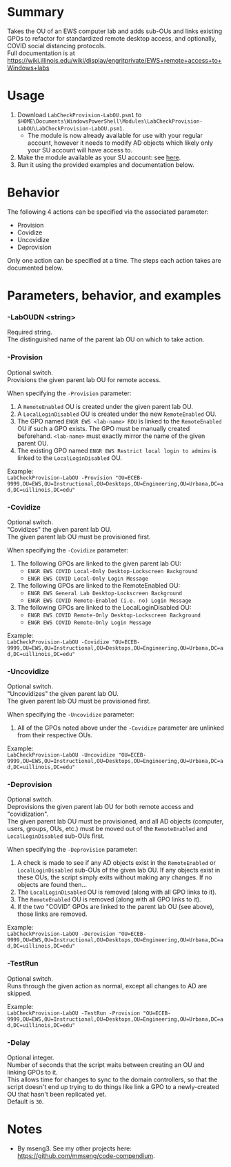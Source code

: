 # Summary
Takes the OU of an EWS computer lab and adds sub-OUs and links existing GPOs to refactor for standardized remote desktop access, and optionally, COVID social distancing protocols.  
Full documentation is at https://wiki.illinois.edu/wiki/display/engritprivate/EWS+remote+access+to+Windows+labs  

# Usage
1. Download `LabCheckProvision-LabOU.psm1` to `$HOME\Documents\WindowsPowerShell\Modules\LabCheckProvision-LabOU\LabCheckProvision-LabOU.psm1`.
    - The module is now already available for use with your regular account, however it needs to modify AD objects which likely only your SU account will have access to.
2. Make the module available as your SU account: see [here](https://github.com/engrit-illinois/how-to-run-custom-powershell-modules-as-another-user).
3. Run it using the provided examples and documentation below.

# Behavior
The following 4 actions can be specified via the associated parameter:  
- Provision
- Covidize
- Uncovidize
- Deprovision

Only one action can be specified at a time. The steps each action takes are documented below.  

# Parameters, behavior, and examples

### -LabOUDN \<string\>
Required string.  
The distinguished name of the parent lab OU on which to take action.  

### -Provision
Optional switch.  
Provisions the given parent lab OU for remote access.  

When specifying the `-Provision` parameter:  
1. A `RemoteEnabled` OU is created under the given parent lab OU.
2. A `LocalLoginDisabled` OU is created under the new `RemoteEnabled` OU.
3. The GPO named `ENGR EWS <lab-name> RDU` is linked to the `RemoteEnabled` OU if such a GPO exists. The GPO must be manually created beforehand. `<lab-name>` must exactly mirror the name of the given parent OU.
4. The existing GPO named `ENGR EWS Restrict local login to admins` is linked to the `LocalLoginDisabled` OU.

Example:  
`LabCheckProvision-LabOU -Provision "OU=ECEB-9999,OU=EWS,OU=Instructional,OU=Desktops,OU=Engineering,OU=Urbana,DC=ad,DC=uillinois,DC=edu"`

### -Covidize
Optional switch.  
"Covidizes" the given parent lab OU.  
The given parent lab OU must be provisioned first.  

When specifying the `-Covidize` parameter:  
1. The following GPOs are linked to the given parent lab OU:
    - `ENGR EWS COVID Local-Only Desktop-Lockscreen Background`
    - `ENGR EWS COVID Local-Only Login Message`
2. The following GPOs are linked to the RemoteEnabled OU:
    - `ENGR EWS General Lab Desktop-Lockscreen Background`
    - `ENGR EWS COVID Remote-Enabled (i.e. no) Login Message`
3. The following GPOs are linked to the LocalLoginDisabled OU:
    - `ENGR EWS COVID Remote-Only Desktop-Lockscreen Background`
    - `ENGR EWS COVID Remote-Only Login Message`

Example:  
`LabCheckProvision-LabOU -Covidize "OU=ECEB-9999,OU=EWS,OU=Instructional,OU=Desktops,OU=Engineering,OU=Urbana,DC=ad,DC=uillinois,DC=edu"`

### -Uncovidize
Optional switch.  
"Uncovidizes" the given parent lab OU.  
The given parent lab OU must be provisioned first.  

When specifying the `-Uncovidize` parameter:  
1. All of the GPOs noted above under the `-Covidize` parameter are unlinked from their respective OUs.

Example:  
`LabCheckProvision-LabOU -Uncovidize "OU=ECEB-9999,OU=EWS,OU=Instructional,OU=Desktops,OU=Engineering,OU=Urbana,DC=ad,DC=uillinois,DC=edu"`

### -Deprovision
Optional switch.  
Deprovisions the given parent lab OU for both remote access and "covidization".  
The given parent lab OU must be provisioned, and all AD objects (computer, users, groups, OUs, etc.) must be moved out of the `RemoteEnabled` and `LocalLoginDisabled` sub-OUs first.

When specifying the `-Deprovision` parameter:  
1. A check is made to see if any AD objects exist in the `RemoteEnabled` or `LocalLoginDisabled` sub-OUs of the given lab OU. If any objects exist in these OUs, the script simply exits without making any changes. If no objects are found then...
2. The `LocalLoginDisabled` OU is removed (along with all GPO links to it).
3. The `RemoteEnabled` OU is removed (along with all GPO links to it).
4. If the two "COVID" GPOs are linked to the parent lab OU (see above), those links are removed.

Example:  
`LabCheckProvision-LabOU -Derovision "OU=ECEB-9999,OU=EWS,OU=Instructional,OU=Desktops,OU=Engineering,OU=Urbana,DC=ad,DC=uillinois,DC=edu"`

### -TestRun
Optional switch.  
Runs through the given action as normal, except all changes to AD are skipped.  

Example:  
`LabCheckProvision-LabOU -TestRun -Provision "OU=ECEB-9999,OU=EWS,OU=Instructional,OU=Desktops,OU=Engineering,OU=Urbana,DC=ad,DC=uillinois,DC=edu"`

### -Delay
Optional integer.  
Number of seconds that the script waits between creating an OU and linking GPOs to it.  
This allows time for changes to sync to the domain controllers, so that the script doesn't end up trying to do things like link a GPO to a newly-created OU that hasn't been replicated yet.  
Default is `30`.  

# Notes
- By mseng3. See my other projects here: https://github.com/mmseng/code-compendium.
